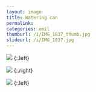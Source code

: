 ```yaml
---
layout: image
title: Watering can
permalink: 
categories: emil
thumburl: /i/IMG_1837_thumb.jpg
slideurl: /i/IMG_1837.jpg 
---
```

![]({{site.url}}/i/IMG_1837.jpg)
{:.left}

![]({{site.url}}/i/IMG_1838.jpg)
{:.right}

![]({{site.url}}/i/IMG_1835.jpg)
{:.left}
